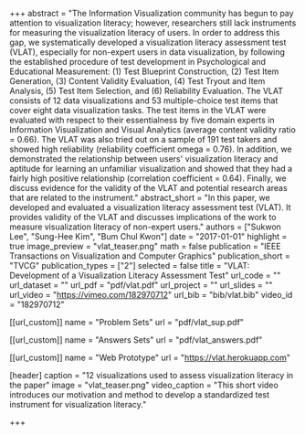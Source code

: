 +++
abstract = "The Information Visualization community has begun to pay attention to visualization literacy; however, researchers still lack instruments for measuring the visualization literacy of users. In order to address this gap, we systematically developed a visualization literacy assessment test (VLAT), especially for non-expert users in data visualization, by following the established procedure of test development in Psychological and Educational Measurement: (1) Test Blueprint Construction, (2) Test Item Generation, (3) Content Validity Evaluation, (4) Test Tryout and Item Analysis, (5) Test Item Selection, and (6) Reliability Evaluation. The VLAT consists of 12 data visualizations and 53 multiple-choice test items that cover eight data visualization tasks. The test items in the VLAT were evaluated with respect to their essentialness by five domain experts in Information Visualization and Visual Analytics (average content validity ratio = 0.66). The VLAT was also tried out on a sample of 191 test takers and showed high reliability (reliability coefficient omega = 0.76). In addition, we demonstrated the relationship between users' visualization literacy and aptitude for learning an unfamiliar visualization and showed that they had a fairly high positive relationship (correlation coefficient = 0.64). Finally, we discuss evidence for the validity of the VLAT and potential research areas that are related to the instrument."
abstract_short = "In this paper, we developed and evaluated a visualization literacy assessment test (VLAT). It provides validity of the VLAT and discusses implications of the work to measure visualization literacy of non-expert users."
authors = ["Sukwon Lee", "Sung-Hee Kim", "Bum Chul Kwon"]
date = "2017-01-01"
highlight = true
image_preview = "vlat_teaser.png"
math = false
publication = "IEEE Transactions on Visualization and Computer Graphics"
publication_short = "TVCG"
publication_types = ["2"]
selected = false
title = "VLAT: Development of a Visualization Literacy Assessment Test"
url_code = ""
url_dataset = ""
url_pdf = "pdf/vlat.pdf"
url_project = ""
url_slides = ""
url_video = "https://vimeo.com/182970712"
url_bib = "bib/vlat.bib"
video_id = "182970712"

[[url_custom]]
name = "Problem Sets"
url = "pdf/vlat_sup.pdf"

[[url_custom]]
name = "Answers Sets"
url = "pdf/vlat_answers.pdf"

[[url_custom]]
name = "Web Prototype"
url = "https://vlat.herokuapp.com"

[header]
  caption = "12 visualizations used to assess visualization literacy in the paper"
  image = "vlat_teaser.png"
  video_caption = "This short video introduces our motivation and method to develop a standardized test instrument for visualization literacy."

+++

